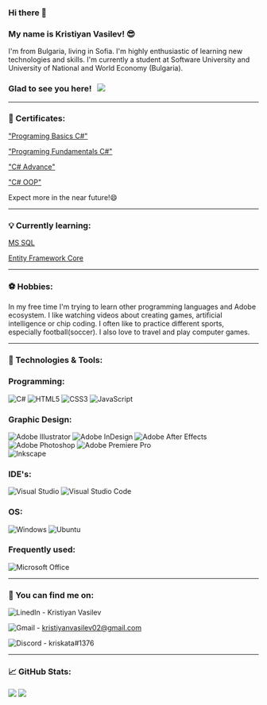 ### Hi there 👋
### My name is Kristiyan Vasilev! 😎
I'm from Bulgaria, living in Sofia. I'm highly enthusiastic of learning new technologies and skills. I'm currently a student at Software University and University of National and World Economy (Bulgaria).
### Glad to see you here! &nbsp; ![](https://visitor-badge.glitch.me/badge?page_id=KristyanVasilev)
____________________________________________________________________________________________________
### 📜 Certificates:
["Programing Basics C#"](https://softuni.bg/certificates/details/112169/98f78cb0)

["Programing Fundamentals C#"](https://softuni.bg/certificates/details/119981/e3af1434)

["C# Advance"](https://softuni.bg/certificates/details/123675/d6b1b69b)

["C# OOP"](https://softuni.bg/certificates/details/131006/cfd642fd)

Еxpect more in the near future!😄
____________________________________________________________________________________________________
### 💡 Currently learning:
[MS SQL](https://softuni.bg/trainings/3714/ms-sql-may-2022)

[Entity Framework Core](https://softuni.bg/courses/entity-framework-core)
____________________________________________________________________________________________________
### ⚽ Hobbies:
In my free time I'm trying to learn other programming languages and Adobe ecosystem. I like watching videos about creating games, artificial intelligence or chip coding. I often like to practice different sports, especially football(soccer). I also love to travel and play computer games.
_____________________________________________________________________________________________________
### 🔧 Technologies & Tools:
### Programming:
![C#](https://img.shields.io/badge/c%23-%23239120.svg?style=for-the-badge&logo=c-sharp&logoColor=white)
![HTML5](https://img.shields.io/badge/html5-%23E34F26.svg?style=for-the-badge&logo=html5&logoColor=white)
![CSS3](https://img.shields.io/badge/css3-%231572B6.svg?style=for-the-badge&logo=css3&logoColor=white)
![JavaScript](https://img.shields.io/badge/javascript-%23323330.svg?style=for-the-badge&logo=javascript&logoColor=%23F7DF1E)

### Graphic Design:
  ![Adobe Illustrator](https://img.shields.io/badge/adobeillustrator-%23FF9A00.svg?style=for-the-badge&logo=adobeillustrator&logoColor=white)
  ![Adobe InDesign](https://img.shields.io/badge/Adobe%20InDesign-49021F?style=for-the-badge&logo=adobeindesign&logoColor=white)
  ![Adobe After Effects](https://img.shields.io/badge/Adobe%20After%20Effects-9999FF.svg?style=for-the-badge&logo=Adobe%20After%20Effects&logoColor=white)
  ![Adobe Photoshop](https://img.shields.io/badge/adobephotoshop-%2331A8FF.svg?style=for-the-badge&logo=adobephotoshop&logoColor=white)
  ![Adobe Premiere Pro](https://img.shields.io/badge/Adobe%20Premiere%20Pro-9999FF.svg?style=for-the-badge&logo=Adobe%20Premiere%20Pro&logoColor=white)  
  ![Inkscape](https://img.shields.io/badge/Inkscape-e0e0e0?style=for-the-badge&logo=inkscape&logoColor=080A13)

### IDE's:
  ![Visual Studio](https://img.shields.io/badge/Visual%20Studio-5C2D91.svg?style=for-the-badge&logo=visual-studio&logoColor=white)
  ![Visual Studio Code](https://img.shields.io/badge/Visual%20Studio%20Code-0078d7.svg?style=for-the-badge&logo=visual-studio-code&logoColor=white)
  
### OS:
  ![Windows](https://img.shields.io/badge/Windows-0078D6?style=for-the-badge&logo=windows&logoColor=white)
  ![Ubuntu](https://img.shields.io/badge/Ubuntu-E95420?style=for-the-badge&logo=ubuntu&logoColor=white)
  
### Frequently used:
  ![Microsoft Office](https://img.shields.io/badge/Microsoft_Office-D83B01?style=for-the-badge&logo=microsoft-office&logoColor=white)
_____________________________________________________________________________________________________
### 💬 You can find me on:
![LinedIn](https://img.shields.io/badge/linkedin-%230077B5.svg?style=for-the-badge&logo=linkedin&logoColor=white) - Kristiyan Vasilev
                                                                                                  
![Gmail](https://img.shields.io/badge/Gmail-D14836?style=for-the-badge&logo=gmail&logoColor=white) - kristiyanvasilev02@gmail.com

![Discord](https://img.shields.io/badge/%3CServer%3E-%237289DA.svg?style=for-the-badge&logo=discord&logoColor=white) - kriskata#1376
_____________________________________________________________________________________________________
### 📈 GitHub Stats:

<img align="center" src="https://github-readme-stats.vercel.app/api?username=KristyanVasilev&theme=gotham"/> <img align="center" src="https://github-readme-stats.vercel.app/api/top-langs/?username=KristyanVasilev&theme=gotham" />


